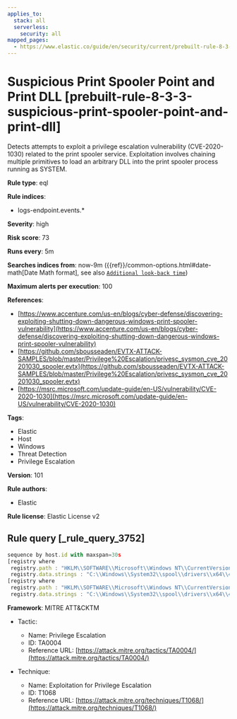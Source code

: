 ```yaml
---
applies_to:
  stack: all
  serverless:
    security: all
mapped_pages:
  - https://www.elastic.co/guide/en/security/current/prebuilt-rule-8-3-3-suspicious-print-spooler-point-and-print-dll.html
---
```


# Suspicious Print Spooler Point and Print DLL [prebuilt-rule-8-3-3-suspicious-print-spooler-point-and-print-dll]

Detects attempts to exploit a privilege escalation vulnerability (CVE-2020-1030) related to the print spooler service. Exploitation involves chaining multiple primitives to load an arbitrary DLL into the print spooler process running as SYSTEM.

**Rule type**: eql

**Rule indices**:

* logs-endpoint.events.*

**Severity**: high

**Risk score**: 73

**Runs every**: 5m

**Searches indices from**: now-9m ({{ref}}/common-options.html#date-math[Date Math format], see also [`Additional look-back time`](docs-content://solutions/security/detect-and-alert/create-detection-rule.md#rule-schedule))

**Maximum alerts per execution**: 100

**References**:

* [https://www.accenture.com/us-en/blogs/cyber-defense/discovering-exploiting-shutting-down-dangerous-windows-print-spooler-vulnerability](https://www.accenture.com/us-en/blogs/cyber-defense/discovering-exploiting-shutting-down-dangerous-windows-print-spooler-vulnerability)
* [https://github.com/sbousseaden/EVTX-ATTACK-SAMPLES/blob/master/Privilege%20Escalation/privesc_sysmon_cve_20201030_spooler.evtx](https://github.com/sbousseaden/EVTX-ATTACK-SAMPLES/blob/master/Privilege%20Escalation/privesc_sysmon_cve_20201030_spooler.evtx)
* [https://msrc.microsoft.com/update-guide/en-US/vulnerability/CVE-2020-1030](https://msrc.microsoft.com/update-guide/en-US/vulnerability/CVE-2020-1030)

**Tags**:

* Elastic
* Host
* Windows
* Threat Detection
* Privilege Escalation

**Version**: 101

**Rule authors**:

* Elastic

**Rule license**: Elastic License v2

## Rule query [_rule_query_3752]

```js
sequence by host.id with maxspan=30s
[registry where
 registry.path : "HKLM\\SOFTWARE\\Microsoft\\Windows NT\\CurrentVersion\\Print\\Printers\\*\\SpoolDirectory" and
 registry.data.strings : "C:\\Windows\\System32\\spool\\drivers\\x64\\4"]
[registry where
 registry.path : "HKLM\\SOFTWARE\\Microsoft\\Windows NT\\CurrentVersion\\Print\\Printers\\*\\CopyFiles\\Payload\\Module" and
 registry.data.strings : "C:\\Windows\\System32\\spool\\drivers\\x64\\4\\*"]
```

**Framework**: MITRE ATT&CKTM

* Tactic:

    * Name: Privilege Escalation
    * ID: TA0004
    * Reference URL: [https://attack.mitre.org/tactics/TA0004/](https://attack.mitre.org/tactics/TA0004/)

* Technique:

    * Name: Exploitation for Privilege Escalation
    * ID: T1068
    * Reference URL: [https://attack.mitre.org/techniques/T1068/](https://attack.mitre.org/techniques/T1068/)



